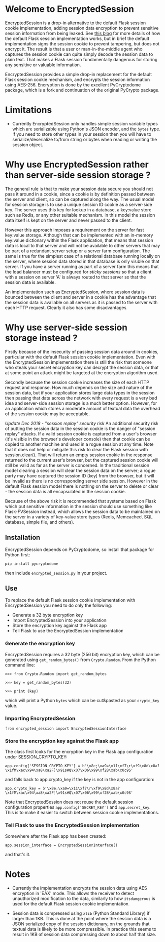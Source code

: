 # Welcome to EncryptedSession

EncryptedSession is a drop-in alternative to the default Flask session cookie implementation, adding session data encryption to prevent sensitive session information from being leaked. See [this blog](https://blog.miguelgrinberg.com/post/how-secure-is-the-flask-user-session) for more details of how the default Flask session implementation works, but in brief the default implementation signs the session cookie to prevent tampering, but does not encrypt it. The result is that a user or man-in-the-middle agent who captures the session cookie can quite simply decode the session data to plain text. That makes a Flask session fundamentally dangerous for storing any sensitive or valuable information.

EncryptedSession provides a simple drop-in replacement for the default Flask session cookie mechanism, and encrypts the session information using AES-256. Encryption is done by the excellent PyCryptodome package, which is a fork and continuation of the original PyCrypto package.

# Limitations

* Currently EncryptedSession only handles simple session variable types which are serializable using Python's JSON encoder, and the `bytes` type. If you need to store other types in your session then you will have to serialize/deserialize to/from string or bytes when reading or writing the session object.

# Why use EncryptedSession rather than server-side session storage ?

The general rule is that to make your session data secure you should not pass it around in a cookie, since a cookie is by definition passed between the server and client, so can be captured along the way. The usual model for session storage is to use a unique session ID cookie as a server-side key. The server uses this key for lookup in a database, a key:value store such as Redis, or any other suitable mechanism. In this model the session data itself is kept on the server and never passed to the client.

However this approach imposes a requirement on the server for fast key:value storage. Although that can be implemented with an in-memory key:value dictionary within the Flask application, that means that session data is local to that server and will not be available to other servers that may be part of a redundant server setup or a server farm configuration. The same is true for the simplest case of a relational database running locally on the server, where session data stored in that database is only visible on that server. If you have a server running as part of a server farm this means that the load balancer must be configured for _sticky sessions_ so that a client with a session on server 'A' is always routed to that server so that the session data is available.

An implementation such as EncryptedSession, where session data is bounced between the client and server in a cookie has the advantage that the session data is available on all servers as it is passed to the server with each HTTP request. Clearly it also has some disadvantages.

# Why use server-side session storage instead ?

Firstly because of the insecurity of passing session data around in cookies, particular with the default Flask session cookie implementation. Even with the EncryptedSession implementation there is still the risk that someone who steals your secret encryption key can decrypt the session data, or that at some point an attack might be targeted at the encryption algorithm used.

Secondly because the session cookie increases the size of each HTTP request and response. How much depends on the size and nature of the session data, but if your application stores large data types in the session then passing that data across the network with every request is a very bad idea and server-side session storage is a much better option. However, for an application which stores a moderate amount of textual data the overhead of the session cookie may be acceptable.

*Update Dec 2018 - "session replay" security risk*
An additional security risk of putting the session data in the session cookie is the danger of "session replay" attacks. If a valid session cookie is captured from a user's browser (it's visible in the browser's developer console) then that cookie can be copied to another machine and used in a rogue session at any time. Note that it does not help or mitigate this risk to clear the Flask session with session.clear(). That will return an empty session cookie in the response returned to the current user's browser, but the captured session cookie will still be valid as far as the server is concerned. In the traditional session model clearing a session will clear the session data on the server; a rogue party may have captured the session ID (key) from the browser, but it will be invalid as there is no corresponding server side session. However in the default Flask session model there is nothing on the server to delete or clear - the session data is all encapsulated in the session cookie.

Because of the above risk it is recommended that systems based on Flask which put sensitive information in the session should use something like Flask-FVSession instead, which allows the session data to be maintained on the server in a variety of key-value store types (Redis, Memcached, SQL database, simple file, and others).

## Installation

EncryptedSession depends on PyCryptodome, so install that package for Python first:

`pip install pycryptodome`

then include `encrypted_session.py` in your project.

## Use

To replace the default Flask session cookie implementation with EncryptedSession you need to do only the following:

* Generate a 32 byte encryption key
* Import EncryptedSession into your application
* Store the encryption key against the Flask app
* Tell Flask to use the EncryptedSession implementation

### Generate the encryption key

EncryptedSession requires a 32 byte (256 bit) encryption key, which can be generated using `get_random_bytes()` from `Crypto.Random`. From the Python command line:

`>>> from Crypto.Random import get_random_bytes`

`>>> key = get_random_bytes(32)`

`>>> print (key)`

which will print a Python `bytes` which can be cut&pasted as your `crypto_key` value.

### Importing EncryptedSession 

`from encrypted_session import EncryptedSessionInterface`

### Store the encryption key against the Flask app

The class first looks for the encryption key in the Flask app configuration under SESSION_CRYPTO_KEY:

`app.config['SESSION_CRYPTO_KEY'] = b'\x8e;\xa9=\x11\xf7\r\xf9\x8d\x8a?\x1fM\xac\x94\xa8\xa2F]\x91s#Q\x07\x06\x99\xf2B\xab\x0c9S'`

and falls back to app.crypto_key if the key is not in the app configuration:

`app.crypto_key = b'\x8e;\xa9=\x11\xf7\r\xf9\x8d\x8a?\x1fM\xac\x94\xa8\xa2F]\x91s#Q\x07\x06\x99\xf2B\xab\x0c9S'`

Note that EncryptedSession does not reuse the default session configuration properties `app.config['SECRET_KEY']` and `app.secret_key`. This is to make it easier to switch between session cookie implementations.

### Tell Flask to use the EncryptedSession implementation

Somewhere after the Flask app has been created:

`app.session_interface = EncryptedSessionInterface()`

and that's it.

# Notes

* Currently the implementation encrypts the session data using AES encryption in 'EAX' mode. This allows the receiver to detect unauthorized modification to the data, similarly to how `itsdangerous` is used for the default Flask session cookie implementation.

* Session data is compressed using `zlib` (Python Standard Library) if larger than 1KB. This is done at the point where the session data is a JSON serialized copy of the session dictionary, on the grounds that textual data is likely to be more compressible. In practice this seems to result in 1KB of session data compressing down to about half that size.


